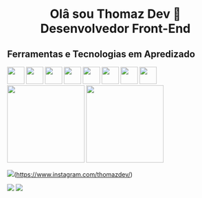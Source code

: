 <h1 align="center">Olâ sou Thomaz Dev 👋 Desenvolvedor Front-End</h1>
<h2>Ferramentas e Tecnologias em Apredizado</h2>

<div>
<img src="https://cdn.jsdelivr.net/gh/devicons/devicon/icons/html5/html5-original.svg" width="40" height="40"/>
<img src="https://cdn.jsdelivr.net/gh/devicons/devicon/icons/css3/css3-original.svg" width="40" height="40"/>
<img src="https://cdn.jsdelivr.net/gh/devicons/devicon/icons/javascript/javascript-original.svg" width="40" height="40" />
<img src="https://cdn.jsdelivr.net/gh/devicons/devicon/icons/jquery/jquery-original-wordmark.svg" width="40" height="40" />
<img src="https://cdn.jsdelivr.net/gh/devicons/devicon/icons/php/php-original.svg" width="40" height="40" />
<img src="https://cdn.jsdelivr.net/gh/devicons/devicon/icons/mysql/mysql-original-wordmark.svg" width="40" height="40"/>
<img src="https://cdn.jsdelivr.net/gh/devicons/devicon/icons/git/git-original.svg" width="40" height="40"/>
<img src="https://cdn.jsdelivr.net/gh/devicons/devicon/icons/linux/linux-original.svg" width="40" height="40"/>  
</div>

<img height="180em" src="https://github-readme-stats.vercel.app/api?username=thomazdev2020&amp;show_icons=true&amp;theme=tokyonight"/>

<img height="180em" src="https://github-readme-stats-eight-theta.vercel.app/api/top-langs/?username=thomazdev2020&amp;layout=compact&amp;langs_count=8&amp;theme=tokyonight&amp;include_all_commits=true&amp;count_private=true"/>
<br>
<div>
  
<img src = "https://img.shields.io/badge/instagram-%23E4405F.svg?&style=for-the-badge&logo=instagram&logoColor=white">(https://www.instagram.com/thomazdev/) 
  
<img src="https://img.shields.io/youtube/channel/subscribers/UC4GiydD2u-K5r8k0A7cB7LA?style=social"></a>
<a href="https://github.com/tassiotfc" alt="github" target="_blank">
<img src="https://img.shields.io/youtube/channel/views/UC4GiydD2u-K5r8k0A7cB7LA?style=social"></a>
 </div>


